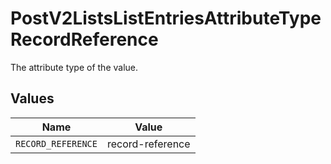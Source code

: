 # PostV2ListsListEntriesAttributeTypeRecordReference

The attribute type of the value.


## Values

| Name               | Value              |
| ------------------ | ------------------ |
| `RECORD_REFERENCE` | record-reference   |